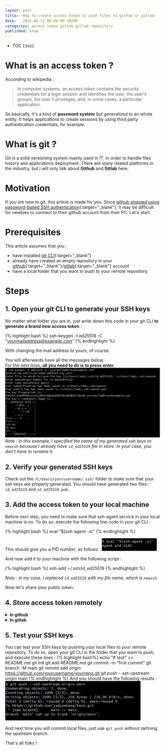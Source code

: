 ```yaml
---
layout: post
title:  How to create access token to push files to github or gitlab
date:   2022-08-12 00:00:00 +0200
categories: access token github gitlab repository
published: true
---
```


* TOC
{:toc}

# What is an access token ?
According to wikipedia :
> In computer systems, an access token contains the security credentials for a login session and identifies the user, the user's groups, the user's privileges, and, in some cases, a particular application.

So basically, it's a kind of **password system** but generalized to an whole entity. It helps applications to create sessions by using third party authentication credentials, for example.

# What is git ?
Git is a solid versioning system mainly used in IT, in order to handle files history and applications deployment. There are many related platforms in the industry, but I will only talk about **Github** and **Gitlab** here.

# Motivation
If you are new to git, this article is made for you. Since [github stopped using password-based SSH authentication](https://github.blog/changelog/2021-08-12-git-password-authentication-is-shutting-down/){:target="_blank"}, it may be difficult for newbies to connect to their github account from their PC. Let's start.

# Prerequisites
This article assumes that you :
- have installed [git CLI](https://git-scm.com/downloads){:target="_blank"}
- already have created an empty repository in your [github](https://docs.github.com/en/get-started/quickstart/create-a-repo){:target="_blank"}/[gitlab](https://docs.gitlab.com/ee/user/project/working_with_projects.html#create-a-project){:target="_blank"} account
- have a local folder that you want to push to your remote repository.

# Steps
## 1. Open your git CLI to generate your SSH keys
No matter what folder you are in, just write down this code in your git CLI **to generate a brand new access token** :

{% highlight bash %}
ssh-keygen -t ed25519 -C "yourmailaddress@example.com"
{% endhighlight %}

With changing the mail address to yours, of course.

You will afterwards have all the messages below.   
For the next lines, **all you need to do is to press enter**.  
![messages-git-cli-ssh-key-gen.png](../assets/img/2022-08-12/messages-git-cli-ssh-key-gen.png)
*Note : In this example, I specified the name of my generated ssh keys to `newssh` because I already have `id_ed25519` file in store. In your case, you don't have to rename it.*
 
## 2. Verify your generated SSH keys
Check out the `/C/Users/yourusername/.ssh/` folder to make sure that your ssh keys are properly generated. You should have generated two files : `id_ed25519` and `id_ed25519.pub`.


## 3. Add the access token to your local machine
Before next step, you need to make sure that ssh-agent service in your local machine is on. To do so, execute the following line code in your git CLI :

{% highlight bash %}
eval "$(ssh-agent -s)"
{% endhighlight %}

This should give you a PID number, as follows : 
![ssh-agent-service.png](../assets/img/2022-08-12/ssh-agent-service.png)

And now add it to your machine with the following script :

{% highlight bash %}
ssh-add ~/.ssh/id_ed25519
{% endhighlight %}

*Note : in my case, I replaced `id_ed25519` with my file name, which is `newssh`.*

Now let's share your public token.

## 4. Store access token remotely
<details markdown=block>
<summary markdown=span><strong>In github</strong></summary>
- Go to ![Settings](../assets/img/2022-08-12/settings.png)   
- Click on ![SSH and GPG keys](../assets/img/2022-08-12/ssh-and-gpg-keys.png) then on ![New SSH Key](../assets/img/2022-08-12/new-ssh-key.png)
- Add a relevant **title** to your SSH key, and paste the **whole content of your `id_ed25519.pub`** local file.
![Screenshot of add new SSH key in github](../assets/img/2022-08-12/add-new-ssh-key.png)
- Save it by clicking on **Add SSH key**.

You are ready to push files !
</details>

<details markdown=block>
<summary markdown=span><strong>In gitlab</strong></summary>
- Go to ![Edit profile](../assets/img/2022-08-12/edit-profile.png), then ![SSH keys](../assets/img/2022-08-12/ssh-keys.png)
- Add a relevant **title** to your SSH key, and paste the **whole content of your `id_ed25519.pub`** local file.
- Additionally, you can add an **expiration date**. In my case, I will leave it blank.
![Screenshot of add new SSH key in gitlab](../assets/img/2022-08-12/add-new-ssh-key-gitlab.png)
- Save it by clicking on **Add key**.

You are ready to push files !
</details>

## 5. Test your SSH keys
You can test your SSH keys by pushing your local files to your remote repository. To do so, open your git CLI in the folder that you want to push, and execute these lines :
{% highlight bash%}
echo "# test" >> README.md
git init
git add README.md
git commit -m "first commit"
git branch -M main
git remote add origin https://github.com/yourusername/yourrepo.git
git push --set-upstream origin main
{% endhighlight %}
And you should have the following results :   
![Result of pushing to remote](../assets/img/2022-08-12/push-to-remote.png)

And next time you will commit local files, just use ```git push``` without defining the upstream branch.

That's all folks !

<!--# Bonus
You can also learn how to [push your files into two (or more) remote repositories](#todo).
-->



